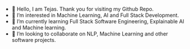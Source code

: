 - 👋 Hello, I am Tejas. Thank you for visiting my Github Repo.
- 👀 I’m interested in Machine Learning, AI and Full Stack Development.
- 🌱 I’m currently learning Full Stack Software Engineering, Explainable AI and Machine learning.
- 💞️ I’m looking to collaborate on NLP, Machine Learning and other software projects.

<!---
tejaschaudhari2811/tejaschaudhari2811 is a ✨ special ✨ repository because its `README.md` (this file) appears on your GitHub profile.
You can click the Preview link to take a look at your changes.
--->
